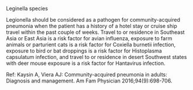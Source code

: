 Leginella species

Legionella should be considered as a pathogen for community-acquired pneumonia when the patient has a history of a hotel stay or cruise ship travel within the past couple of weeks. Travel to or residence in Southeast Asia or East Asia is a risk factor for avian influenza, exposure to farm animals or parturient cats is a risk factor for Coxiella burnetii infection, exposure to bird or bat droppings is a risk factor for Histoplasma capsulatum infection, and travel to or residence in desert Southwest states with deer mouse exposure is a risk factor for Hantavirus infection.

Ref: Kaysin A, Viera AJ: Community-acquired pneumonia in adults: Diagnosis and management. Am Fam Physician 2016;94(9):698-706.